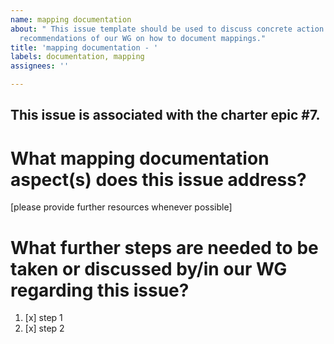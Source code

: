 ```yaml
---
name: mapping documentation
about: " This issue template should be used to discuss concrete action items regarding
  recommendations of our WG on how to document mappings."
title: 'mapping documentation - '
labels: documentation, mapping
assignees: ''

---
```


This issue is associated with the charter epic #7.
--- 
# What mapping documentation aspect(s) does this issue address?
[please provide further resources whenever possible]

# What further steps are needed to be taken or discussed by/in our WG regarding this issue?

1. [x] step 1
2. [x] step 2
